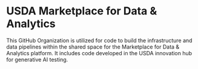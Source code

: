# USDA Marketplace for Data & Analytics
This GitHub Organization is utilized for code to build the infrastructure and data pipelines within the shared space for the Marketplace for Data & Analytics platform. It includes code developed in the USDA innovation hub for generative AI testing.
